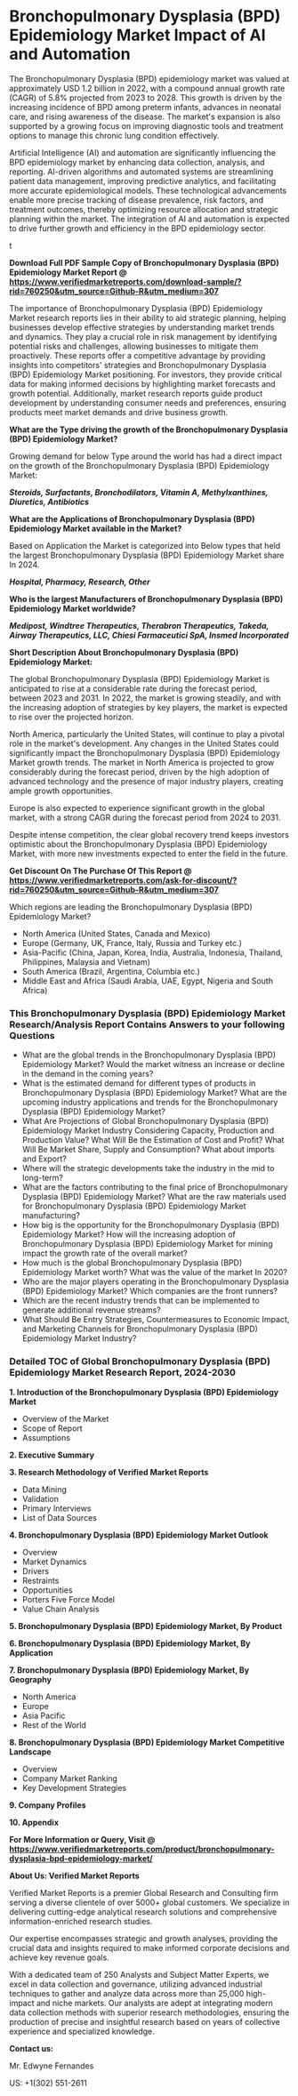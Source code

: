 <meta name="title" content="Global Bronchopulmonary Dysplasia (BPD) Epidemiology Market Impact of AI and Automation"><meta name="description" content="The Bronchopulmonary Dysplasia (BPD) epidemiology market was valued at approximately USD 1.2 billion in 2022, with a compound annual growth rate (CAGR) of 5.8% project"><meta name="title" content="Bronchopulmonary Dysplasia (BPD) Epidemiology Market Size, Share, Scope, Trends, Growth, Opportunities, Analysis, Forecast"><h1>Bronchopulmonary Dysplasia (BPD) Epidemiology Market Impact of AI and Automation</h1><p>The Bronchopulmonary Dysplasia (BPD) epidemiology market was valued at approximately USD 1.2 billion in 2022, with a compound annual growth rate (CAGR) of 5.8% projected from 2023 to 2028. This growth is driven by the increasing incidence of BPD among preterm infants, advances in neonatal care, and rising awareness of the disease. The market's expansion is also supported by a growing focus on improving diagnostic tools and treatment options to manage this chronic lung condition effectively.</p><p>Artificial Intelligence (AI) and automation are significantly influencing the BPD epidemiology market by enhancing data collection, analysis, and reporting. AI-driven algorithms and automated systems are streamlining patient data management, improving predictive analytics, and facilitating more accurate epidemiological models. These technological advancements enable more precise tracking of disease prevalence, risk factors, and treatment outcomes, thereby optimizing resource allocation and strategic planning within the market. The integration of AI and automation is expected to drive further growth and efficiency in the BPD epidemiology sector.</p>t</p><p id="" class=""><strong>Download Full PDF Sample Copy of Bronchopulmonary Dysplasia (BPD) Epidemiology Market Report @ <a href="https://www.verifiedmarketreports.com/download-sample/?rid=760250&utm_source=Github-R&utm_medium=307" target="_blank">https://www.verifiedmarketreports.com/download-sample/?rid=760250&utm_source=Github-R&utm_medium=307</a></strong></p><p>The importance of&nbsp;Bronchopulmonary Dysplasia (BPD) Epidemiology Market research reports lies in their ability to aid strategic planning, helping businesses develop effective strategies by understanding market trends and dynamics. They play a crucial role in risk management by identifying potential risks and challenges, allowing businesses to mitigate them proactively. These reports offer a competitive advantage by providing insights into competitors' strategies and Bronchopulmonary Dysplasia (BPD) Epidemiology Market positioning. For investors, they provide critical data for making informed decisions by highlighting market forecasts and growth potential. Additionally, market research reports guide product development by understanding consumer needs and preferences, ensuring products meet market demands and drive business growth.</p><p><strong>What are the&nbsp;Type driving the growth of the Bronchopulmonary Dysplasia (BPD) Epidemiology Market?</strong></p><p id="" class="">Growing demand for below Type around the world has had a direct impact on the growth of the Bronchopulmonary Dysplasia (BPD) Epidemiology Market:</p><em><strong>Steroids, Surfactants, Bronchodilators, Vitamin A, Methylxanthines, Diuretics, Antibiotics</strong></em></p><strong>What are the&nbsp;Applications&nbsp;of Bronchopulmonary Dysplasia (BPD) Epidemiology Market available in the Market?</strong></p><p id="" class="">Based on Application the Market is categorized into Below types that held the largest Bronchopulmonary Dysplasia (BPD) Epidemiology Market share In 2024.</p><em><strong>Hospital, Pharmacy, Research, Other</strong></em></p><strong>Who is the largest Manufacturers of Bronchopulmonary Dysplasia (BPD) Epidemiology Market worldwide?</strong></p><p><em><strong>Medipost, Windtree Therapeutics, Therabron Therapeutics, Takeda, Airway Therapeutics, LLC, Chiesi Farmaceutici SpA, Insmed Incorporated</strong></em></p><p id="" class=""><strong>Short Description About Bronchopulmonary Dysplasia (BPD) Epidemiology Market:</strong></p><p>The global Bronchopulmonary Dysplasia (BPD) Epidemiology Market is anticipated to rise at a considerable rate during the forecast period, between 2023 and 2031. In 2022, the market is growing steadily, and with the increasing adoption of strategies by key players, the market is expected to rise over the projected horizon.</p><p>North America, particularly the United States, will continue to play a pivotal role in the market's development. Any changes in the United States could significantly impact the Bronchopulmonary Dysplasia (BPD) Epidemiology Market growth trends. The market in North America is projected to grow considerably during the forecast period, driven by the high adoption of advanced technology and the presence of major industry players, creating ample growth opportunities.</p><p>Europe is also expected to experience significant growth in the global market, with a strong CAGR during the forecast period from 2024 to 2031.</p><p>Despite intense competition, the clear global recovery trend keeps investors optimistic about the Bronchopulmonary Dysplasia (BPD) Epidemiology Market, with more new investments expected to enter the field in the future.</p><p id="" class=""><strong>Get Discount On The Purchase Of This Report @ <a href="https://www.verifiedmarketreports.com/ask-for-discount/?rid=760250&utm_source=Github-R&utm_medium=307" target="_blank">https://www.verifiedmarketreports.com/ask-for-discount/?rid=760250&utm_source=Github-R&utm_medium=307</a></strong></p>Which regions are leading the Bronchopulmonary Dysplasia (BPD) Epidemiology Market?</p><ul><li>North America (United States, Canada and Mexico)</li><li>Europe (Germany, UK, France, Italy, Russia and Turkey etc.)</li><li>Asia-Pacific (China, Japan, Korea, India, Australia, Indonesia, Thailand, Philippines, Malaysia and Vietnam)</li><li>South America (Brazil, Argentina, Columbia etc.)</li><li>Middle East and Africa (Saudi Arabia, UAE, Egypt, Nigeria and South Africa)</li></ul><h3 id="" class="">This Bronchopulmonary Dysplasia (BPD) Epidemiology Market Research/Analysis Report Contains Answers to your following Questions</h3><ul><li>What are the global trends in the Bronchopulmonary Dysplasia (BPD) Epidemiology Market? Would the market witness an increase or decline in the demand in the coming years?</li><li>What is the estimated demand for different types of products in Bronchopulmonary Dysplasia (BPD) Epidemiology Market? What are the upcoming industry applications and trends for the Bronchopulmonary Dysplasia (BPD) Epidemiology Market?</li><li>What Are Projections of Global Bronchopulmonary Dysplasia (BPD) Epidemiology Market Industry Considering Capacity, Production and Production Value? What Will Be the Estimation of Cost and Profit? What Will Be Market Share, Supply and Consumption? What about imports and Export?</li><li>Where will the strategic developments take the industry in the mid to long-term?</li><li>What are the factors contributing to the final price of Bronchopulmonary Dysplasia (BPD) Epidemiology Market? What are the raw materials used for Bronchopulmonary Dysplasia (BPD) Epidemiology Market manufacturing?</li><li>How big is the opportunity for the Bronchopulmonary Dysplasia (BPD) Epidemiology Market? How will the increasing adoption of Bronchopulmonary Dysplasia (BPD) Epidemiology Market for mining impact the growth rate of the overall market?</li><li>How much is the global Bronchopulmonary Dysplasia (BPD) Epidemiology Market worth? What was the value of the market In 2020?</li><li>Who are the major players operating in the Bronchopulmonary Dysplasia (BPD) Epidemiology Market? Which companies are the front runners?</li><li>Which are the recent industry trends that can be implemented to generate additional revenue streams?</li><li>What Should Be Entry Strategies, Countermeasures to Economic Impact, and Marketing Channels for Bronchopulmonary Dysplasia (BPD) Epidemiology Market Industry?</li></ul><h3 id="" class="">Detailed TOC of Global Bronchopulmonary Dysplasia (BPD) Epidemiology Market Research Report, 2024-2030</h3><p id="" class=""><strong>1. Introduction of the Bronchopulmonary Dysplasia (BPD) Epidemiology Market</strong></p><ul><li>Overview of the Market</li><li>Scope of Report</li><li>Assumptions</li></ul><p id="" class=""><strong>2. Executive Summary</strong></p><p id="" class=""><strong>3. Research Methodology of Verified Market Reports</strong></p><ul><li>Data Mining</li><li>Validation</li><li>Primary Interviews</li><li>List of Data Sources</li></ul><p id="" class=""><strong>4. Bronchopulmonary Dysplasia (BPD) Epidemiology Market Outlook</strong></p><ul><li>Overview</li><li>Market Dynamics</li><li>Drivers</li><li>Restraints</li><li>Opportunities</li><li>Porters Five Force Model</li><li>Value Chain Analysis</li></ul><p id="" class=""><strong>5. Bronchopulmonary Dysplasia (BPD) Epidemiology Market, By Product</strong></p><p id="" class=""><strong>6. Bronchopulmonary Dysplasia (BPD) Epidemiology Market, By Application</strong></p><p id="" class=""><strong>7. Bronchopulmonary Dysplasia (BPD) Epidemiology Market, By Geography</strong></p><ul><li>North America</li><li>Europe</li><li>Asia Pacific</li><li>Rest of the World</li></ul><p id="" class=""><strong>8. Bronchopulmonary Dysplasia (BPD) Epidemiology Market Competitive Landscape</strong></p><ul><li>Overview</li><li>Company Market Ranking</li><li>Key Development Strategies</li></ul><p id="" class=""><strong>9. Company Profiles</strong></p><p id="" class=""><strong>10. Appendix</strong></p><p id="" class=""><strong>For More Information or Query, Visit @ <a href="https://www.verifiedmarketreports.com/product/bronchopulmonary-dysplasia-bpd-epidemiology-market/" target="_blank">https://www.verifiedmarketreports.com/product/bronchopulmonary-dysplasia-bpd-epidemiology-market/</a></strong></p><p id="" class=""><strong>About Us: Verified Market Reports</strong></p><p id="" class="">Verified Market Reports is a premier Global Research and Consulting firm serving a diverse clientele of over 5000+ global customers. We specialize in delivering cutting-edge analytical research solutions and comprehensive information-enriched research studies.</p><p id="" class="">Our expertise encompasses strategic and growth analyses, providing the crucial data and insights required to make informed corporate decisions and achieve key revenue goals.</p><p id="" class="">With a dedicated team of 250 Analysts and Subject Matter Experts, we excel in data collection and governance, utilizing advanced industrial techniques to gather and analyze data across more than 25,000 high-impact and niche markets. Our analysts are adept at integrating modern data collection methods with superior research methodologies, ensuring the production of precise and insightful research based on years of collective experience and specialized knowledge.</p><p id="" class=""><strong>Contact us:</strong></p><p id="" class="">Mr. Edwyne Fernandes</p><p id="" class="">US: +1(302) 551-2611</p>